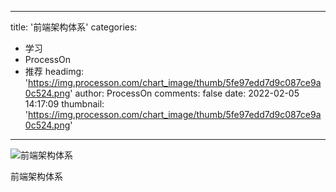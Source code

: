 
---
title: '前端架构体系'
categories: 
 - 学习
 - ProcessOn
 - 推荐
headimg: 'https://img.processon.com/chart_image/thumb/5fe97edd7d9c087ce9a0c524.png'
author: ProcessOn
comments: false
date: 2022-02-05 14:17:09
thumbnail: 'https://img.processon.com/chart_image/thumb/5fe97edd7d9c087ce9a0c524.png'
---

<div>   
<img class="thumb" alt="前端架构体系" src="https://img.processon.com/chart_image/thumb/5fe97edd7d9c087ce9a0c524.png" referrerpolicy="no-referrer">
<p>前端架构体系</p>  
</div>
            